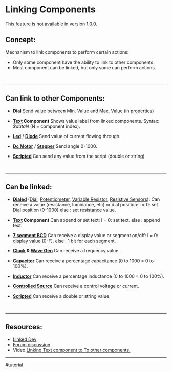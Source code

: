 # Linking Components

This feature is not available in version 1.0.0.

## Concept:

Mechanism to link components to perform certain actions:
- Only some component have the ability to link to other components.
- Most component can be linked, but only some can perform actions.
<br>

---

## Can link to other Components:

- **[Dial](Components/11-Other/Dial)**
    Send value between Min. Value and Max. Value (in properties)

- **[Text](Components/10-Graphical/Text) Component**
    Shows value label from linked components.
    Syntax: *$dataN*   (N = component index).

- **[Led](Components/06-Outputs/1-Leds/Led)** / **[Diode](Components/05-Active/1-Rectifiers/Diode)**
    Send value of current flowing through.

- **[Dc Motor](Components/06-Outputs/3-Motors/Dc%20Motor)** / **[Stepper](Components/06-Outputs/3-Motors/Stepper)**
    Send angle 0-1000.

- **[Scripted](Components/Modular%20Components/Scripted/Scripted)**
    Can send any value from the script (double or string)
<br>

---

## Can be linked:

- **[Dialed](Components/Dialed)** ([Dial](Components/11-Other/Dial), [Potentiometer](Components/04-Passive/1-Resistors/Potentiometer), [Variable Resistor](Components/04-Passive/1-Resistors/Variable%20Resistor), [Resistive Sensors](Components/04-Passive/2-Resistive%20Sensors/Resistive%20Sensors)):
    Can receive a value (resistance, luminance, etc) or dial position:
    i = 0: set Dial position (0-1000)
    else : set resistance value.

- **[Text](Components/10-Graphical/Text) Component**
    Can append or set text:
    i = 0: set text.
    else : append text.

- **[7 segment BCD](Components/08-Logic/5-Other%20Logic/7%20segment%20BCD)**
    Can receive a display value or segment on/off:
    i = 0: display value (0-F).
    else : 1 bit for each segment.

- **[Clock](Components/02-Sources/Clock) & [Wave Gen](Components/02-Sources/Wave%20Gen)**
    Can receive a frequency value.

- **[Capacitor](Components/04-Passive/3-Reactive/Capacitor)**
    Can receive a percentage capacitance (0 to 1000 = 0 to 100%).

- **[Inductor](Components/04-Passive/3-Reactive/Inductor)**
    Can receive a  percentage inductance (0 to 1000 = 0 to 100%).

- **[Controlled Source](Components/02-Sources/Controlled%20Source)**
    Can receive a control voltage or current.

- **[Scripted](Components/Modular%20Components/Scripted/Scripted)**
    Can receive a double or string value.
<br>

---

## Resources:

- [Linked Dev](../4-Dev/Linked%20Dev)
- [Forum discussion](https://simulide.forumotion.com/t1556-linking-components)
- Video [Linking Text component to To other components.](https://youtu.be/k7gzxlZPyco)

---

#tutorial